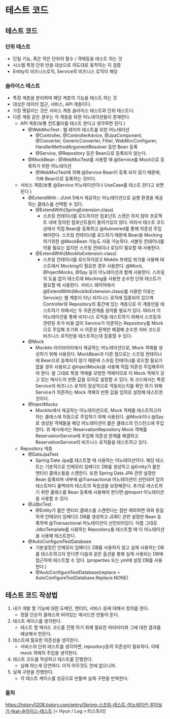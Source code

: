 # 테스트 코드

## 테스트 코드

### 단위 테스트
- 단일 기능, 혹은 작은 단위의 함수 / 객체등을 테스트 하는 것
- 시스템 특정 단위 만을 대상으로 의도대로 동작하는 지 검증
- Entity의 비즈니스로직, Service의 비즈니스 로직이 해당

### 슬라이스 테스트
- 특정 계층을 분리하여 해당 계층의 기능을 테스트 하는 것
- 대상은 데이터 접근, 서비스, API 계층이다.
- 가장 햇갈리는 것은 서비스 계층 슬라이스 테스트와 단위 테스트다.
- 다른 계층 같은 경우는 각 계층을 위한 어노테이션들이 존재한다.
  - API 계층(보통 컨트롤러를 테스트 한다고 생각하면 된다.)
    - @WebMvcTest : 웹 레이어 테스트를 위한 어노테이션
      - @Controller, @ControllerAdvice, @JpaComponent, @Converter, GenericConverter, Filter, WebMvcConfigurer, HandlerMethodArgumentResolver 등만 Bean 등록
      - @Service, @Repository 등은 Bean으로 등록되지 않는다.
    - @MockBean : @WebMvcTest를 사용할 때 @Service를 Mock으로 등록하기 위한 어노테이션 
      - @WebMvcTest에 의해 @Service Bean이 등록 되지 않기 때문에, 가짜 Bean으로 등록하는 것이다.
  - 서비스 계층(보통 @Service 어노테이션이나 UseCase를 테스트 한다고 보면 된다.)
    - @ExtendWith : JUnit 5에서 제공하는 어노테이션으로 실행 환경을 제공하는 클래스를 선택할 수 있다.
      - @ExtendWith(SpringExtension.class)
        - 스프링 컨테이너를 로드하지만 컴포넌트 스캔은 하지 않아 프로젝트 내에 정의된 컴포넌트들이 들어가있지 않다.
          따라서 테스트 코드상에서 직접 Bean을 등록하고 @Autowired를 통해 의존성 주입해야한다.
          스프링 컨테이너를 로드하기 때문에 Bean을 Mocking하기위한 @MockBean 기능도 사용 가능하다.
          서블릿 컨테이너를 띄울 필요는 없지만 스프링 컨테이너 로딩이 필요할 때 사용한다.
      - @ExtendWith(MockitoExtension.class)
        - 스프링 컨테이너를 로드하지않고 Mokito 프레임 워크를 사용해 테스트에서 Mocking이 필요한 경우 사용한다.
          @Mock, @InjectMocks, @Spy 등의 어노테이션과 함께 사용한다.
          스프링의 도움 없이 테스트에 Mocking을 사용한 순수한 단위 테스트가 필요할 때 사용한다. 
          서비스 레이어에서 @ExtendWith(MockitoExtension.class)를 사용한 이유는
          Servcie는 웹 계층이 아닌 비지니스 로직에 집중되어 있으며
          Controller와 Repository의 중간에 있는 계층으로 이 계층만을 테스트하기 위해서는 두 의존관계를 끊어줄 필요가 있다.
          따라서 이 어노테이션을 통해 비지니스 로직을 테스트하기 위해서 스프링과 관련된 추가 비용 없이
          Service가 의존하는 Repository를 Mock으로 주입해 초기화 시 의존성 문제만 해결해
          순수한 자바 코드로 비즈니스 로직만을 테스트하는데 집중할 수 있다.
    - @Mock
      - Mockito 라이브러리에서 제공하는 어노테이션으로, Mock 객체를 생성하기 위해 사용된다.
        MockBean과 다른 점으로는 스프링 컨테이너에 Bean으로 등록되지 않기 때문에
        스프링 컨테이너를 로드할 필요가 없을 경우 사용되고 @InjectMocks을 사용해 직접 의존성 주입해주어야 한다.
        말 그대로 특정 객체를 모방한 객체이므로 이 Mock 객체가 갖고 있는 메서드의 반환 값을 모의로 설정할 수 있다.
        위 코드에서는 특정 Service의 비즈니스 로직이 정상적으로 작동되는지를 확인 하기 위해
        Service가 의존하는 Mock 객체의 반환 값을 임의로 설정해 테스트한 것이다.
    - @InjectMocks
      - Mockito에서 제공하는 어노테이션으로, Mock 객체를 테스트하고자 하는 클래스에 자동으로 주입하기 위해 사용된다.
        @Mock이나 @Spy로 생성된 객체들을 해당 어노테이션이 붙은 클래스의 인스턴스에 주입한다.
        위 예시에서는 ReservationRepository Mock 객체를 ReservationService에 주입해 의존성 문제를 해결하고
        ReservationService의 비즈니스 로직들을 테스트하고 있다.
  - Repository 계층
    - @DataJpaTest
      - Spring Date Jpa를 테스트할 때 사용하는 어노테이션이다.
        해당 테스트는 기본적으로 인메모리 임베디드 DB를 생성하고 @Entity가 붙은 엔티티 클래스들을 스캔한다.
        또한 Spring Data JPA 관련 설정만 Bean 등록되며 내부에 @Transactional 어노테이션이 선언되어 있어
        테스트마다 롤백되어 테스트의 독립성을 보장해준다.
        추가로 테스트하기 위한 클래스를 Bean 등록해 사용해야 한다면 @Import 어노테이션을 사용할 수 있다.
    - @JdbcTest
      - @Entity가 붙은 엔티티 클래스를 스캔한다는 점만 제외하면
        위와 동일하게 인메모리 임베디드 DB를 생성하고 JDBC 관련 설정만 Bean 등록하며 @Transactional 어노테이션이 선언되어있다.
        이름 그대로 JdbcTemplate를 사용하는 Repository를 테스트할 때 이 어노테이션을 사용해 테스트한다.
    - @AutoConfigureTestDatabase
      - 기본설정인 인메모리 임베디드 DB를 사용하지 않고 실제 사용하는 DB를 테스트하고자 한다면
        다음과 같은 옵션을 통해 실제 사용되는 DB에 접근하여 테스트할 수 있다.
        (properties 또는 yml에 설정 DB를 사용한다.)
      - @AutoConfigureTestDatabase(replace = AutoConfigureTestDatabase.Replace.NONE)
## 테스트 코드 작성법
1. 내가 개발 할 기능에 대한 도메인, 엔티티, 서비스 등에 대해서 정의를 한다.
   - 정말 단순히 클래스와 비어있는 메서드만 만들어 둔다.
2. 테스트 케이스를 생각한다.
   - 테스트 할 메서드 코드를 진행 하기 위해 필요한 파라미터와 그에 대한 결과를 예상해서 만든다.
3. 테스트에 필요한 의존성을 생각한다.
   - 서비스의 단위 테스트를 생각하면, repository등의 의존성이 필요하다. 이때 mock 객체의 주입을 생각한다.
4. 테스트 코드를 작성하고 테스트를 진행한다.
   - 실패 하는게 당연하다. 아직 아무것도 안에 없으니까.
5. 실제 구현을 진행한다.
   - 각 테스트 케이스를 성공으로 만들며 실제 구현을 반복한다.


### 출처
https://hstory0208.tistory.com/entry/Spring-스프링-테스트-어노테이션-알아보기-feat-슬라이스-테스트 [< Hyun / Log >:티스토리]
   